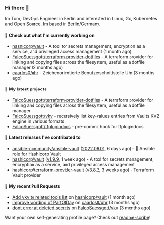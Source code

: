 ### Hi there 👋

Im Tom, DevOps Engineer in Berlin and interested in Linux, Go, Kubernetes and Open Source.
Im based in Berlin/Germany.

#### 👷 Check out what I'm currently working on

- [hashicorp/vault](https://github.com/hashicorp/vault) - A tool for secrets management, encryption as a service, and privileged access management (1 month ago)
- [FalcoSuessgott/terraform-provider-dotfiles](https://github.com/FalcoSuessgott/terraform-provider-dotfiles) - A terraform provider for linking and copying files across the filesystem, useful as a dotfile manager (2 months ago)
- [caarlos0/uhr](https://github.com/caarlos0/uhr) - Zeichenorientierte Benutzerschnittstelle Uhr (3 months ago)

#### 🌱 My latest projects

- [FalcoSuessgott/terraform-provider-dotfiles](https://github.com/FalcoSuessgott/terraform-provider-dotfiles) - A terraform provider for linking and copying files across the filesystem, useful as a dotfile manager
- [FalcoSuessgott/vkv](https://github.com/FalcoSuessgott/vkv) - recursively list key-values entries from Vaults KV2 engine in various formats
- [FalcoSuessgott/tfplugindocs](https://github.com/FalcoSuessgott/tfplugindocs) - pre-commit hook for tfplugindocs

#### 🔭 Latest releases I've contributed to

- [ansible-community/ansible-vault](https://github.com/ansible-community/ansible-vault) ([2022.09.01](https://github.com/ansible-community/ansible-vault/releases/tag/2022.09.01), 6 days ago) - :key: Ansible role for Hashicorp Vault
- [hashicorp/vault](https://github.com/hashicorp/vault) ([v1.9.9](https://github.com/hashicorp/vault/releases/tag/v1.9.9), 1 week ago) - A tool for secrets management, encryption as a service, and privileged access management
- [hashicorp/terraform-provider-vault](https://github.com/hashicorp/terraform-provider-vault) ([v3.8.2](https://github.com/hashicorp/terraform-provider-vault/releases/tag/v3.8.2), 3 weeks ago) - Terraform Vault provider

#### 🔨 My recent Pull Requests

- [Add vkv to related tools list](https://github.com/hashicorp/vault/pull/16285) on [hashicorp/vault](https://github.com/hashicorp/vault) (1 month ago)
- [improve wording of PartOfDay](https://github.com/caarlos0/uhr/pull/1) on [caarlos0/uhr](https://github.com/caarlos0/uhr) (3 months ago)
- [dont error at deleted secrets](https://github.com/FalcoSuessgott/vkv/pull/63) on [FalcoSuessgott/vkv](https://github.com/FalcoSuessgott/vkv) (3 months ago)

Want your own self-generating profile page? Check out [readme-scribe](https://github.com/muesli/readme-scribe)!